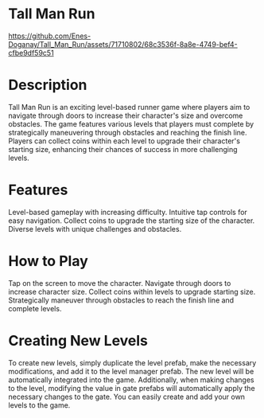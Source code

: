 # Tall Man Run


https://github.com/Enes-Doganay/Tall_Man_Run/assets/71710802/68c3536f-8a8e-4749-bef4-cfbe9df59c51


# Description
Tall Man Run is an exciting level-based runner game where players aim to navigate through doors to increase their character's size and overcome obstacles. The game features various levels that players must complete by strategically maneuvering through obstacles and reaching the finish line. Players can collect coins within each level to upgrade their character's starting size, enhancing their chances of success in more challenging levels.

# Features

Level-based gameplay with increasing difficulty.
Intuitive tap controls for easy navigation.
Collect coins to upgrade the starting size of the character.
Diverse levels with unique challenges and obstacles.

# How to Play

Tap on the screen to move the character.
Navigate through doors to increase character size.
Collect coins within levels to upgrade starting size.
Strategically maneuver through obstacles to reach the finish line and complete levels.

# Creating New Levels
To create new levels, simply duplicate the level prefab, make the necessary modifications, and add it to the level manager prefab. The new level will be automatically integrated into the game. Additionally, when making changes to the level, modifying the value in gate prefabs will automatically apply the necessary changes to the gate. You can easily create and add your own levels to the game.
